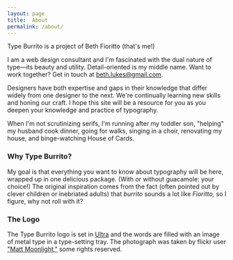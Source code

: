 ```yaml
---
layout: page
title:  About
permalink: /about/
---
```


Type Burrito is a project of Beth Fioritto (that's me!)

I am a web design consultant and I'm fascinated with the dual nature of type—its beauty and utility. Detail-oriented is my middle name. Want to work together? Get in touch at beth.lukes@gmail.com.

Designers have both expertise and gaps in their knowledge that differ widely from one designer to the next. We're continually learning new skills and honing our craft. I hope this site will be a resource for you as you deepen your knowledge and practice of typography.

When I'm not scrutinizing serifs, I'm running after my toddler son, "helping" my husband cook dinner, going for walks, singing in a choir, renovating my house, and binge-watching House of Cards.

<h3>Why Type Burrito?</h3>

My goal is that everything you want to know about typography will be here, wrapped up in one delicious package. (With or without guacamole: your choice!) The original inspiration comes from the fact (often pointed out by clever children or inebriated adults) that <i>burrito</i> sounds a lot like <i>Fioritto,</i> so I figure, why not roll with it?

<h3>The Logo</h3>

The Type Burrito logo is set in <a href="https://www.google.com/fonts/specimen/Ultra">Ultra</a> and the words are filled with an image of metal type in a type-setting tray. The photograph was taken by flickr user <a href="https://www.flickr.com/photos/matt_moonlight/9171680561/in/faves-54686491@N00/">"Matt Moonlight,"</a> some rights reserved.
